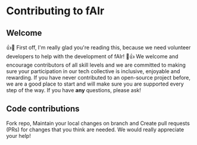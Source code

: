# Contributing to fAIr

## Welcome

:+1::tada: First off, I'm really glad you're reading this, because we need volunteer developers to help with the development of fAIr! :tada::+1:
We welcome and encourage contributors of all skill levels and we are committed to making sure your participation in our tech collective is inclusive, enjoyable and rewarding. If you have never contributed to an open-source project before, we are a good place to start and will make sure you are supported every step of the way. If you have **any** questions, please ask!

## Code contributions

Fork repo, Maintain your local changes on branch and Create pull requests (PRs) for changes that you think are needed. We would really appreciate your help! 
